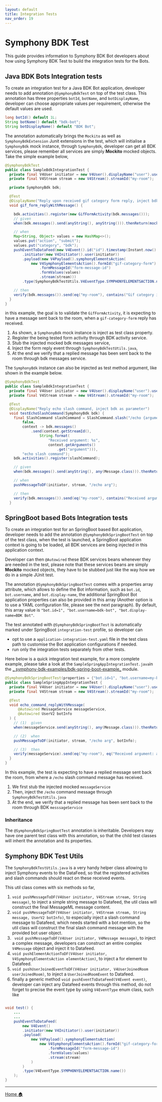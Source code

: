 ```yaml
---
layout: default
title: Integration Tests
nav_order: 19
---
```


# Symphony BDK Test

This guide provides information to Symphony BDK Bot developers about how using Symphony BDK Test to build the
integration tests for the Bots.

## Java BDK Bots Integration tests

To create an integration test for a Java BDK Bot application, developer needs to add annotation `@SymphonyBdkTest` on top
of the test class. This annotation has three properties `botId`, `botName`, and `botDisplayName`, developer can choose
appropriate values per requirement, otherwise the default values are used.

```java
long botId() default 1L;
String botName() default "bdk-bot";
String botDisplayName() default "BDK Bot";
```

The annotation automatically brings the `Mockito` as well as `SymphonyBdkExtension` Junit extensions in the test, which will
initialise a `SymphonyBdk` mock instance, through `SymphonyBdk`, developer can get all BDK services, please remember all
services are simply  **Mockito** mocked objects. Take the simple example below,

```java
@SymphonyBdkTest
public class SampleBdkIntegrationTest {
  private final V4User initiator = new V4User().displayName("user").userId(2L);
  private final V4Stream stream = new V4Stream().streamId("my-room");

  private SymphonyBdk bdk;

  @Test
  @DisplayName("Reply upon received gif category form reply, inject bdk as property")
  void gif_form_replyWithMessage() {

    bdk.activities().register(new GifFormActivity(bdk.messages()));
    // given
    when(bdk.messages().send(anyString(), anyString())).thenReturn(mock(V4Message.class));

    // when
    Map<String, Object> values = new HashMap<>();
    values.put("action", "submit");
    values.put("category", "bdk");
    pushEventToDataFeed(new V4Event().id("id").timestamp(Instant.now().toEpochMilli())
        .initiator(new V4Initiator().user(initiator))
        .payload(new V4Payload().symphonyElementsAction(
            new V4SymphonyElementsAction().formId("gif-category-form")
                .formMessageId("form-message-id")
                .formValues(values)
                .stream(stream)))
        .type(SymphonyBdkTestUtils.V4EventType.SYMPHONYELEMENTSACTION.name()));

    // then
    verify(bdk.messages()).send(eq("my-room"), contains("Gif category is \"bdk\""));
  }
}
```

in this example, the goal is to validate the `GifFormActivity`, it is expecting to have a message sent back to the room,
when a `gif-category-form` reply has received.

1. As shown, a `SymphonyBdk` mock instance is inject as test class property.
2. Register the being tested form activity through BDK activity service.
3. Stub the injected mocked bdk messages service,
4. Inject the form reply event through `SymphonyBdkTestUtils.java`,
5. At the end we verify that a replied message has been sent back to the room through bdk messages service.


The `SymphonyBdk` instance can also be injected as test method argument, like shown in the example below.

```java
@SymphonyBdkTest
public class SampleBdkIntegrationTest {
  private final V4User initiator = new V4User().displayName("user").userId(2L);
  private final V4Stream stream = new V4Stream().streamId("my-room");

  @Test
  @DisplayName("Reply echo slash command, inject bdk as parameter")
  void testEchoSlashCommand(SymphonyBdk bdk) {
    final SlashCommand slashCommand = SlashCommand.slash("/echo {argument}",
        false,
        context -> bdk.messages()
            .send(context.getStreamId(),
                String.format(
                    "Received argument: %s",
                    context.getArguments()
                        .get("argument"))),
        "echo slash command");
    bdk.activities().register(slashCommand);

    // given
    when(bdk.messages().send(anyString(), any(Message.class))).thenReturn(mock(V4Message.class));

    // when
    pushMessageToDF(initiator, stream, "/echo arg");

    // then
    verify(bdk.messages()).send(eq("my-room"), contains("Received argument: arg"));
  }
```

## SpringBoot based Bots Integration tests

To create an integration test for an SpringBoot based Bot application, developer needs to add the
annotation `@SymphonyBdkSpringBootTest` on top of the test class, when the test is launched, a SpringBoot application
context is going to be loaded, all BDK services are being injected in this application context.

Developer can then `@Autowired` these BDK services beans whenever they are needed in the test, please note that these
services beans are simply **Mockito** mocked objects, they have to be stubbed just like the way how we do in a simple
JUnit test.

The annotation `@SymphonyBdkSpringBootTest` comes with a properties array attribute, which allows to define the Bot
information, such as `bot.id`, `bot.username`, and `bot.display-name`, the additional SpringBoot Bot application
properties can also be provided in this array (Another option is to use a YAML configuration file, please see the next
paragraph). By default, this array value is `"bot.id=1", "bot.username=bdk-bot", "bot.display-name=BDK Bot"`.

The test annotated with `@SymphonyBdkSpringBootTest` is automatically marked under SpringBoot `integration-test`
profile, so developer can

- opt to use a `application-integration-test.yaml` file in the test class path to customise the Bot application
  configurations if needed.
- run only the integration tests separately from other tests.

Here below is a quick integration test example, for a more complete example, please take a look at
the `SampleSpringAppIntegrationTest.java`in the [_
symphony-bdk-examples/bdk-spring-boot-example_](https://github.com/finos/symphony-bdk-java/tree/main/symphony-bdk-examples/bdk-spring-boot-example/src/test/java/com/symphony/bdk/examples/spring)
module.

```java
@SymphonyBdkSpringBootTest(properties = {"bot.id=1", "bot.username=my-bot", "bot.display-name=my bot"})
public class SampleSpringAppIntegrationTest {
  private final V4User initiator = new V4User().displayName("user").userId(2L);
  private final V4Stream stream = new V4Stream().streamId("my-room");

  @Test
  void echo_command_replyWithMessage(
      @Autowired MessageService messageService,
      @Autowired UserV2 botInfo
  ) {
    // (1)  given
    when(messageService.send(anyString(), any(Message.class))).thenReturn(mock(V4Message.class));

    // (2)  when
    pushMessageToDF(initiator, stream, "/echo arg", botInfo);

    // (3)  then
    verify(messageService).send(eq("my-room"), eq("Received argument: arg"));
  }
}
```

In this example, the test is expecting to have a replied message sent back the room, from where a `/echo` slash command
message has received.

1. We first stub the injected mocked `messageService`
2. Then, inject the `/echo` command message through `SymphonyBdkTestUtils.java`
3. At the end, we verify that a replied message has been sent back to the room through BDK `messsageService`

### Inheritance

The `@SymphonyBdkSpringBootTest` annotation is inheritable. Developers may have one parent test class with this
annotation, so that the child test classes will inherit the annotation and its properties.

## Symphony BDK Test Utils

The `SymphonyBdkTestUtils.java` is a very handy helper class allowing to inject Symphony events to the DataFeed, so that
the registered activities and slash commands should react on these received events.

This util class comes with six methods so far,

1. `void pushMessageToDF(V4User initiator, V4Stream stream, String message)`, to inject a simple string message to
   Datafeed, the util class will construct the final MessageML message content.
2. `void pushMessageToDF(V4User initiator, V4Stream stream, String message, UserV2 botInfo)`, to especially inject a
   slash command message to Datafeed, which needs started with a bot mention, so the util class will construct the final
   slash command message with the provided bot user object.
3. ` void pushMessageToDF(V4User initiator, V4Message message)`, to inject a complex message, developers can construct
   an entire complex `V4Message` object and inject it to Datafeed.
4. `void pushElementActionToDF(V4User initiator, V4SymphonyElementsAction elementAction)`, to inject a for element to
   Datafeed.
5. `void pushUserJoinedEventToDF(V4User initiator, V4UserJoinedRoom userJoinedRoom)`, to inject a `UserJoinedRoomEvent`
   to Datafeed.
6. finally a generic method `void pushEventToDataFeed(V4Event event)`, developer can inject any Datafeed events through
   this method, do not forget to precise the event type by using `V4EventType` enum class, such like

```java

void test() {
    ...
    ...
    pushEventToDataFeed(
        new V4Event()
        .initiator(new V4Initiator().user(initiator))
        .payload(
            new V4Payload().symphonyElementsAction(
                new V4SymphonyElementsAction().formId("gif-category-form")
                    .formMessageId("form-message-id")
                    .formValues(values)
                    .stream(stream)
            )
        )
        .type(V4EventType.SYMPHONYELEMENTSACTION.name())
    );
}
```

----
[Home :house:](./index.html)
